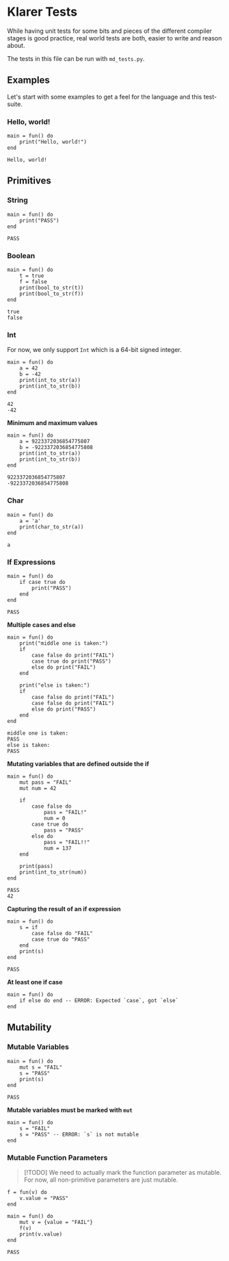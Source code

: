 # Klarer Tests

While having unit tests for some bits and pieces of the different compiler stages
is good practice, real world tests are both, easier to write and reason about.

The tests in this file can be run with `md_tests.py`.

## Examples

Let's start with some examples to get a feel for the language and this test-suite.

### Hello, world!

```klarer
main = fun() do
    print("Hello, world!")
end
```

```
Hello, world!
```

## Primitives

### String

```klarer
main = fun() do
    print("PASS")
end
```

```
PASS
```

### Boolean

```klarer
main = fun() do
    t = true
    f = false
    print(bool_to_str(t))
    print(bool_to_str(f))
end
```

```
true
false
```

### Int

For now, we only support `Int` which is a 64-bit signed integer.

```klarer
main = fun() do
    a = 42
    b = -42
    print(int_to_str(a))
    print(int_to_str(b))
end
```

```
42
-42
```

**Minimum and maximum values**

```klarer
main = fun() do
    a = 9223372036854775807
    b = -9223372036854775808
    print(int_to_str(a))
    print(int_to_str(b))
end
```

```
9223372036854775807
-9223372036854775808
```

### Char

```klarer
main = fun() do
    a = 'a'
    print(char_to_str(a))
end
```

```
a
```

### If Expressions

```klarer
main = fun() do
    if case true do
        print("PASS")
    end
end
```

```
PASS
```

**Multiple cases and else**

```klarer
main = fun() do
    print("middle one is taken:")
    if
        case false do print("FAIL")
        case true do print("PASS")
        else do print("FAIL")
    end

    print("else is taken:")
    if
        case false do print("FAIL")
        case false do print("FAIL")
        else do print("PASS")
    end
end
```

```
middle one is taken:
PASS
else is taken:
PASS
```

**Mutating variables that are defined outside the if**

```klarer
main = fun() do
    mut pass = "FAIL"
    mut num = 42

    if
        case false do
            pass = "FAIL!"
            num = 0
        case true do
            pass = "PASS"
        else do
            pass = "FAIL!!"
            num = 137
    end

    print(pass)
    print(int_to_str(num))
end
```

```
PASS
42
```

**Capturing the result of an if expression**

```klarer
main = fun() do
    s = if
        case false do "FAIL"
        case true do "PASS"
    end
    print(s)
end
```

```
PASS
```

**At least one if case**

```klarer
main = fun() do
    if else do end -- ERROR: Expected `case`, got `else`
end
```

## Mutability

### Mutable Variables

```klarer
main = fun() do
    mut s = "FAIL"
    s = "PASS"
    print(s)
end
```

```
PASS
```

**Mutable variables must be marked with `mut`**

```klarer
main = fun() do
    s = "FAIL"
    s = "PASS" -- ERROR: `s` is not mutable
end
```

### Mutable Function Parameters

> [!TODO]
> We need to actually mark the function parameter as mutable.
> For now, all non-primitive parameters are just mutable.

```klarer
f = fun(v) do
    v.value = "PASS"
end

main = fun() do
    mut v = {value = "FAIL"}
    f(v)
    print(v.value)
end
```

```
PASS
```
